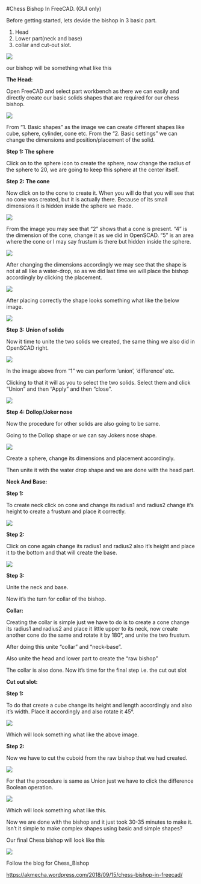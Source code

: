 #Chess Bishop In FreeCAD. (GUI only)

Before getting started, lets devide the bishop in 3 basic part.
1) Head
2) Lower part(neck and base)
3) collar and cut-out slot.

![](Chess%20Bishop%20in%20FreeCAD%20%E2%80%93%20mechaAk_files/capture9.png)

our bishop will be something what like this

**The Head:**

Open FreeCAD and select part workbench as there we can easily and
directly create our basic solids shapes that are required for our chess
bishop.

![](Chess%20Bishop%20in%20FreeCAD%20%E2%80%93%20mechaAk_files/1.jpg)

From “1. Basic shapes” as the image we can create different shapes like
cube, sphere, cylinder, cone etc. From the “2. Basic settings” we can
change the dimensions and position/placement of the solid.

**Step 1: The sphere**

Click on to the sphere icon to create the sphere, now change the radius
of the sphere to 20, we are going to keep this sphere at the center itself.

**Step 2: The cone**

Now click on to the cone to create it. When you will do that you will see
that no cone was created, but it is actually there. Because of its small
dimensions it is hidden inside the sphere we made.

![](Chess%20Bishop%20in%20FreeCAD%20%E2%80%93%20mechaAk_files/2.png)

From the image you may see that “2” shows that a cone is present. “4” is
the dimension of the cone, change it as we did in OpenSCAD. “5” is an
area where the cone or I may say frustum is there but hidden inside the
sphere.

![](Chess%20Bishop%20in%20FreeCAD%20%E2%80%93%20mechaAk_files/4.png)

After changing the dimensions accordingly we may see that the shape is
not at all like a water-drop, so as we did last time we will place the
bishop accordingly by clicking the placement.

![](Chess%20Bishop%20in%20FreeCAD%20%E2%80%93%20mechaAk_files/3.png)

After placing correctly the shape looks something what like the below
image.

![](Chess%20Bishop%20in%20FreeCAD%20%E2%80%93%20mechaAk_files/4-1.png)

**Step 3: Union of solids**

Now it time to unite the two solids we created, the same thing we also
did in OpenSCAD right.

![](Chess%20Bishop%20in%20FreeCAD%20%E2%80%93%20mechaAk_files/4-2.png)

In the image above from “1” we can perform ‘union’, ‘difference’ etc.

Clicking to that it will as you to select the two solids. Select them
and click “Union” and then “Apply” and then “close”.

![](Chess%20Bishop%20in%20FreeCAD%20%E2%80%93%20mechaAk_files/4-32.png)

**Step 4: Dollop/Joker nose**

Now the procedure for other solids are also going to be same.

Going to the Dollop shape or we can say Jokers nose shape.

![](Chess%20Bishop%20in%20FreeCAD%20%E2%80%93%20mechaAk_files/5.png)

Create a sphere, change its dimensions and placement accordingly.

Then unite it with the water drop shape and we are done with the head
part.

**Neck And Base:**

**Step 1:**

To create neck click on cone and change its radius1 and radius2 change
it’s height to create a frustum and place it correctly.

![](Chess%20Bishop%20in%20FreeCAD%20%E2%80%93%20mechaAk_files/6.png)

**Step 2:**

Click on cone again change its radius1 and radius2 also it’s height and
place it to the bottom and that will create the base.

![](Chess%20Bishop%20in%20FreeCAD%20%E2%80%93%20mechaAk_files/7.png)

**Step 3:**

Unite the neck and base.

Now it’s the turn for collar of the bishop.

**Collar:**

Creating the collar is simple just we have to do is to create a cone
change its radius1 and radius2 and place it little upper to its neck,
now create another cone do the same and rotate it by 180°, and unite the
two frustum.

After doing this unite “collar” and “neck-base”.

Also unite the head and lower part to create the “raw bishop”

The collar is also done. Now it’s time for the final step i.e. the cut
out slot

**Cut out slot:**

**Step 1:**

To do that create a cube change its height and length accordingly and
also it’s width. Place it accordingly and also rotate it 45°.

![](Chess%20Bishop%20in%20FreeCAD%20%E2%80%93%20mechaAk_files/8.png)

Which will look something what like the above image.

**Step 2:**

Now we have to cut the cuboid from the raw bishop that we had created.

![](Chess%20Bishop%20in%20FreeCAD%20%E2%80%93%20mechaAk_files/9.png)

For that the procedure is same as Union just we have to click the
difference Boolean operation.

![](Chess%20Bishop%20in%20FreeCAD%20%E2%80%93%20mechaAk_files/10.png)

Which will look something what like this.

Now we are done with the bishop and it just took 30-35 minutes to make
it. Isn’t it simple to make complex shapes using basic and simple
shapes?

Our final Chess bishop will look like this

![](Chess%20Bishop%20in%20FreeCAD%20%E2%80%93%20mechaAk_files/bishop.jpg)

Follow the blog for Chess_Bishop

https://akmecha.wordpress.com/2018/09/15/chess-bishop-in-freecad/


